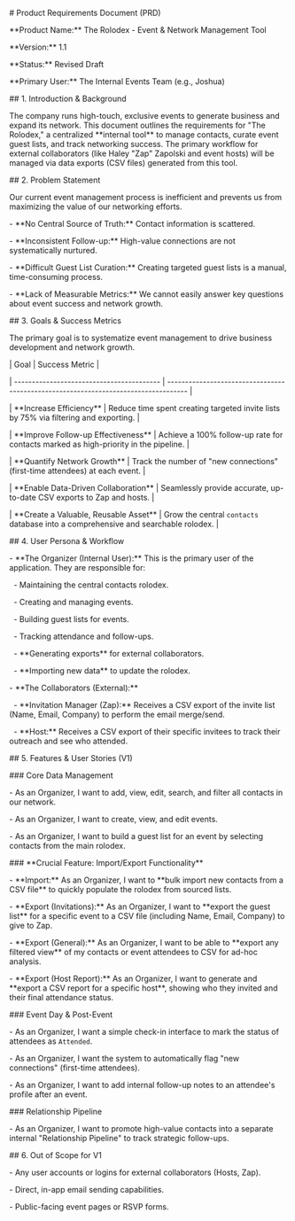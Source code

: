 \# Product Requirements Document (PRD)



\*\*Product Name:\*\* The Rolodex - Event \& Network Management Tool

\*\*Version:\*\* 1.1

\*\*Status:\*\* Revised Draft

\*\*Primary User:\*\* The Internal Events Team (e.g., Joshua)



\## 1. Introduction \& Background



The company runs high-touch, exclusive events to generate business and expand its network. This document outlines the requirements for "The Rolodex," a centralized \*\*internal tool\*\* to manage contacts, curate event guest lists, and track networking success. The primary workflow for external collaborators (like Haley "Zap" Zapolski and event hosts) will be managed via data exports (CSV files) generated from this tool.



\## 2. Problem Statement



Our current event management process is inefficient and prevents us from maximizing the value of our networking efforts.



\-   \*\*No Central Source of Truth:\*\* Contact information is scattered.

\-   \*\*Inconsistent Follow-up:\*\* High-value connections are not systematically nurtured.

\-   \*\*Difficult Guest List Curation:\*\* Creating targeted guest lists is a manual, time-consuming process.

\-   \*\*Lack of Measurable Metrics:\*\* We cannot easily answer key questions about event success and network growth.



\## 3. Goals \& Success Metrics



The primary goal is to systematize event management to drive business development and network growth.



| Goal                                      | Success Metric                                                                      |

| ----------------------------------------- | ----------------------------------------------------------------------------------- |

| \*\*Increase Efficiency\*\*                   | Reduce time spent creating targeted invite lists by 75% via filtering and exporting.  |

| \*\*Improve Follow-up Effectiveness\*\*       | Achieve a 100% follow-up rate for contacts marked as high-priority in the pipeline.   |

| \*\*Quantify Network Growth\*\*               | Track the number of "new connections" (first-time attendees) at each event.           |

| \*\*Enable Data-Driven Collaboration\*\*      | Seamlessly provide accurate, up-to-date CSV exports to Zap and hosts.                 |

| \*\*Create a Valuable, Reusable Asset\*\*     | Grow the central `contacts` database into a comprehensive and searchable rolodex.     |



\## 4. User Persona \& Workflow



\-   \*\*The Organizer (Internal User):\*\* This is the primary user of the application. They are responsible for:

&nbsp;   -   Maintaining the central contacts rolodex.

&nbsp;   -   Creating and managing events.

&nbsp;   -   Building guest lists for events.

&nbsp;   -   Tracking attendance and follow-ups.

&nbsp;   -   \*\*Generating exports\*\* for external collaborators.

&nbsp;   -   \*\*Importing new data\*\* to update the rolodex.



\-   \*\*The Collaborators (External):\*\*

&nbsp;   -   \*\*Invitation Manager (Zap):\*\* Receives a CSV export of the invite list (Name, Email, Company) to perform the email merge/send.

&nbsp;   -   \*\*Host:\*\* Receives a CSV export of their specific invitees to track their outreach and see who attended.



\## 5. Features \& User Stories (V1)



\### Core Data Management

\-   As an Organizer, I want to add, view, edit, search, and filter all contacts in our network.

\-   As an Organizer, I want to create, view, and edit events.

\-   As an Organizer, I want to build a guest list for an event by selecting contacts from the main rolodex.



\### \*\*Crucial Feature: Import/Export Functionality\*\*

\-   \*\*Import:\*\* As an Organizer, I want to \*\*bulk import new contacts from a CSV file\*\* to quickly populate the rolodex from sourced lists.

\-   \*\*Export (Invitations):\*\* As an Organizer, I want to \*\*export the guest list\*\* for a specific event to a CSV file (including Name, Email, Company) to give to Zap.

\-   \*\*Export (General):\*\* As an Organizer, I want to be able to \*\*export any filtered view\*\* of my contacts or event attendees to CSV for ad-hoc analysis.

\-   \*\*Export (Host Report):\*\* As an Organizer, I want to generate and \*\*export a CSV report for a specific host\*\*, showing who they invited and their final attendance status.



\### Event Day \& Post-Event

\-   As an Organizer, I want a simple check-in interface to mark the status of attendees as `Attended`.

\-   As an Organizer, I want the system to automatically flag "new connections" (first-time attendees).

\-   As an Organizer, I want to add internal follow-up notes to an attendee's profile after an event.



\### Relationship Pipeline

\-   As an Organizer, I want to promote high-value contacts into a separate internal "Relationship Pipeline" to track strategic follow-ups.



\## 6. Out of Scope for V1



\-   Any user accounts or logins for external collaborators (Hosts, Zap).

\-   Direct, in-app email sending capabilities.

\-   Public-facing event pages or RSVP forms.

